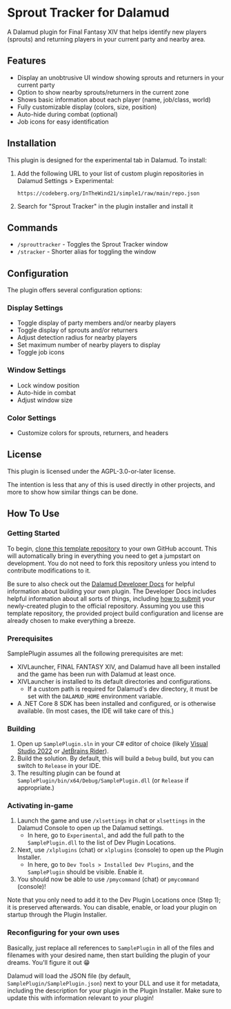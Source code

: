 # Sprout Tracker for Dalamud

A Dalamud plugin for Final Fantasy XIV that helps identify new players (sprouts) and returning players in your current party and nearby area.

## Features

* Display an unobtrusive UI window showing sprouts and returners in your current party
* Option to show nearby sprouts/returners in the current zone
* Shows basic information about each player (name, job/class, world)
* Fully customizable display (colors, size, position)
* Auto-hide during combat (optional)
* Job icons for easy identification

## Installation

This plugin is designed for the experimental tab in Dalamud. To install:

1. Add the following URL to your list of custom plugin repositories in Dalamud Settings > Experimental:
   ```
   https://codeberg.org/InTheWind21/simple1/raw/main/repo.json
   ```

2. Search for "Sprout Tracker" in the plugin installer and install it

## Commands

* `/sprouttracker` - Toggles the Sprout Tracker window
* `/stracker` - Shorter alias for toggling the window

## Configuration

The plugin offers several configuration options:

### Display Settings
* Toggle display of party members and/or nearby players
* Toggle display of sprouts and/or returners
* Adjust detection radius for nearby players
* Set maximum number of nearby players to display
* Toggle job icons

### Window Settings
* Lock window position
* Auto-hide in combat
* Adjust window size

### Color Settings
* Customize colors for sprouts, returners, and headers

## License

This plugin is licensed under the AGPL-3.0-or-later license.


The intention is less that any of this is used directly in other projects, and more to show how similar things can be done.

## How To Use

### Getting Started

To begin, [clone this template repository][new-repo] to your own GitHub account. This will automatically bring in everything you need to get a jumpstart on development. You do not need to fork this repository unless you intend to contribute modifications to it.

Be sure to also check out the [Dalamud Developer Docs][dalamud-docs] for helpful information about building your own plugin. The Developer Docs includes helpful information about all sorts of things, including [how to submit][submit] your newly-created plugin to the official repository. Assuming you use this template repository, the provided project build configuration and license are already chosen to make everything a breeze.

[new-repo]: https://github.com/new?template_name=SamplePlugin&template_owner=goatcorp
[dalamud-docs]: https://dalamud.dev
[submit]: https://dalamud.dev/plugin-development/plugin-submission

### Prerequisites

SamplePlugin assumes all the following prerequisites are met:

* XIVLauncher, FINAL FANTASY XIV, and Dalamud have all been installed and the game has been run with Dalamud at least once.
* XIVLauncher is installed to its default directories and configurations.
  * If a custom path is required for Dalamud's dev directory, it must be set with the `DALAMUD_HOME` environment variable.
* A .NET Core 8 SDK has been installed and configured, or is otherwise available. (In most cases, the IDE will take care of this.)

### Building

1. Open up `SamplePlugin.sln` in your C# editor of choice (likely [Visual Studio 2022](https://visualstudio.microsoft.com) or [JetBrains Rider](https://www.jetbrains.com/rider/)).
2. Build the solution. By default, this will build a `Debug` build, but you can switch to `Release` in your IDE.
3. The resulting plugin can be found at `SamplePlugin/bin/x64/Debug/SamplePlugin.dll` (or `Release` if appropriate.)

### Activating in-game

1. Launch the game and use `/xlsettings` in chat or `xlsettings` in the Dalamud Console to open up the Dalamud settings.
    * In here, go to `Experimental`, and add the full path to the `SamplePlugin.dll` to the list of Dev Plugin Locations.
2. Next, use `/xlplugins` (chat) or `xlplugins` (console) to open up the Plugin Installer.
    * In here, go to `Dev Tools > Installed Dev Plugins`, and the `SamplePlugin` should be visible. Enable it.
3. You should now be able to use `/pmycommand` (chat) or `pmycommand` (console)!

Note that you only need to add it to the Dev Plugin Locations once (Step 1); it is preserved afterwards. You can disable, enable, or load your plugin on startup through the Plugin Installer.

### Reconfiguring for your own uses

Basically, just replace all references to `SamplePlugin` in all of the files and filenames with your desired name, then start building the plugin of your dreams. You'll figure it out 😁

Dalamud will load the JSON file (by default, `SamplePlugin/SamplePlugin.json`) next to your DLL and use it for metadata, including the description for your plugin in the Plugin Installer. Make sure to update this with information relevant to _your_ plugin!
